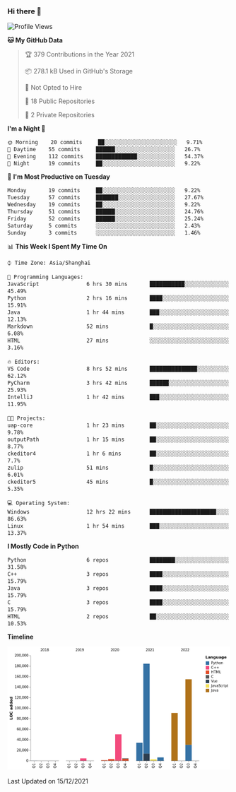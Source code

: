 ### Hi there 👋

<!--START_SECTION:waka-->
![Profile Views](http://img.shields.io/badge/Profile%20Views-0-blue)

**🐱 My GitHub Data** 

> 🏆 379 Contributions in the Year 2021
 > 
> 📦 278.1 kB Used in GitHub's Storage 
 > 
> 🚫 Not Opted to Hire
 > 
> 📜 18 Public Repositories 
 > 
> 🔑 2 Private Repositories  
 > 
**I'm a Night 🦉** 

```text
🌞 Morning    20 commits     ██░░░░░░░░░░░░░░░░░░░░░░░   9.71% 
🌆 Daytime    55 commits     ██████░░░░░░░░░░░░░░░░░░░   26.7% 
🌃 Evening    112 commits    █████████████░░░░░░░░░░░░   54.37% 
🌙 Night      19 commits     ██░░░░░░░░░░░░░░░░░░░░░░░   9.22%

```
📅 **I'm Most Productive on Tuesday** 

```text
Monday       19 commits     ██░░░░░░░░░░░░░░░░░░░░░░░   9.22% 
Tuesday      57 commits     ███████░░░░░░░░░░░░░░░░░░   27.67% 
Wednesday    19 commits     ██░░░░░░░░░░░░░░░░░░░░░░░   9.22% 
Thursday     51 commits     ██████░░░░░░░░░░░░░░░░░░░   24.76% 
Friday       52 commits     ██████░░░░░░░░░░░░░░░░░░░   25.24% 
Saturday     5 commits      ░░░░░░░░░░░░░░░░░░░░░░░░░   2.43% 
Sunday       3 commits      ░░░░░░░░░░░░░░░░░░░░░░░░░   1.46%

```


📊 **This Week I Spent My Time On** 

```text
⌚︎ Time Zone: Asia/Shanghai

💬 Programming Languages: 
JavaScript               6 hrs 30 mins       ███████████░░░░░░░░░░░░░░   45.49% 
Python                   2 hrs 16 mins       ████░░░░░░░░░░░░░░░░░░░░░   15.91% 
Java                     1 hr 44 mins        ███░░░░░░░░░░░░░░░░░░░░░░   12.13% 
Markdown                 52 mins             █░░░░░░░░░░░░░░░░░░░░░░░░   6.08% 
HTML                     27 mins             ░░░░░░░░░░░░░░░░░░░░░░░░░   3.16%

🔥 Editors: 
VS Code                  8 hrs 52 mins       ███████████████░░░░░░░░░░   62.12% 
PyCharm                  3 hrs 42 mins       ██████░░░░░░░░░░░░░░░░░░░   25.93% 
IntelliJ                 1 hr 42 mins        ███░░░░░░░░░░░░░░░░░░░░░░   11.95%

🐱‍💻 Projects: 
uap-core                 1 hr 23 mins        ██░░░░░░░░░░░░░░░░░░░░░░░   9.78% 
outputPath               1 hr 15 mins        ██░░░░░░░░░░░░░░░░░░░░░░░   8.77% 
ckeditor4                1 hr 6 mins         ██░░░░░░░░░░░░░░░░░░░░░░░   7.7% 
zulip                    51 mins             █░░░░░░░░░░░░░░░░░░░░░░░░   6.01% 
ckeditor5                45 mins             █░░░░░░░░░░░░░░░░░░░░░░░░   5.35%

💻 Operating System: 
Windows                  12 hrs 22 mins      █████████████████████░░░░   86.63% 
Linux                    1 hr 54 mins        ███░░░░░░░░░░░░░░░░░░░░░░   13.37%

```

**I Mostly Code in Python** 

```text
Python                   6 repos             ████████░░░░░░░░░░░░░░░░░   31.58% 
C++                      3 repos             ████░░░░░░░░░░░░░░░░░░░░░   15.79% 
Java                     3 repos             ████░░░░░░░░░░░░░░░░░░░░░   15.79% 
C                        3 repos             ████░░░░░░░░░░░░░░░░░░░░░   15.79% 
HTML                     2 repos             ██░░░░░░░░░░░░░░░░░░░░░░░   10.53%

```


**Timeline**

![Chart not found](https://raw.githubusercontent.com/SuperMaxine/SuperMaxine/main/charts/bar_graph.png) 


 Last Updated on 15/12/2021
<!--END_SECTION:waka-->

<!--
**SuperMaxine/SuperMaxine** is a ✨ _special_ ✨ repository because its `README.md` (this file) appears on your GitHub profile.

Here are some ideas to get you started:

- 🔭 I’m currently working on ...
- 🌱 I’m currently learning ...
- 👯 I’m looking to collaborate on ...
- 🤔 I’m looking for help with ...
- 💬 Ask me about ...
- 📫 How to reach me: ...
- 😄 Pronouns: ...
- ⚡ Fun fact: ...
-->

